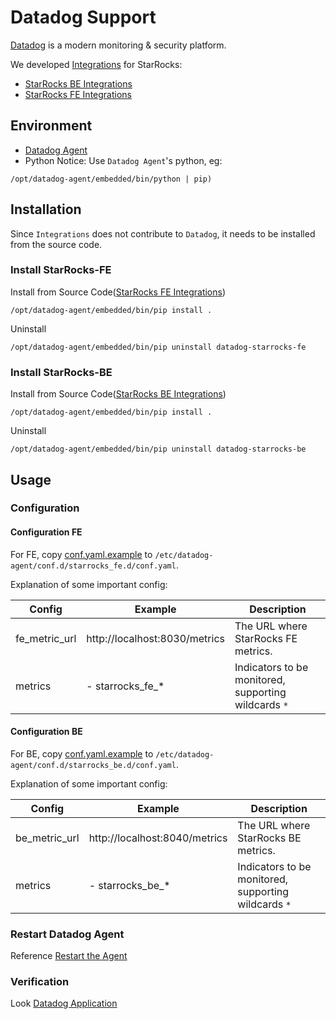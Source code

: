# Datadog Support

[Datadog](https://www.datadoghq.com/) is a modern monitoring & security platform.

We developed [Integrations](https://docs.datadoghq.com/integrations/) for StarRocks: 
- [StarRocks BE Integrations](https://github.com/StarRocks/starrocks/tree/main/contrib/datadog-connector/starrocks_be)
- [StarRocks FE Integrations](https://github.com/StarRocks/starrocks/tree/main/contrib/datadog-connector/starrocks_fe)

## Environment

- [Datadog Agent](https://docs.datadoghq.com/getting_started/agent/)
- Python
Notice: Use `Datadog Agent`'s python, eg: 
```
/opt/datadog-agent/embedded/bin/python | pip)
```

## Installation

Since `Integrations` does not contribute to `Datadog`, it needs to be installed from the source code.

### Install StarRocks-FE
Install from Source Code([StarRocks FE Integrations](https://github.com/StarRocks/starrocks/tree/main/contrib/datadog-connector/starrocks_fe))
```
/opt/datadog-agent/embedded/bin/pip install .
```
Uninstall
```
/opt/datadog-agent/embedded/bin/pip uninstall datadog-starrocks-fe
```

### Install StarRocks-BE
Install from Source Code([StarRocks BE Integrations](https://github.com/StarRocks/starrocks/tree/main/contrib/datadog-connector/starrocks_be))
```
/opt/datadog-agent/embedded/bin/pip install .
```
Uninstall
```
/opt/datadog-agent/embedded/bin/pip uninstall datadog-starrocks-be
```

## Usage

### Configuration

#### Configuration FE
For FE, copy [conf.yaml.example](https://github.com/StarRocks/starrocks/blob/main/contrib/datadog-connector/starrocks_fe/datadog_checks/starrocks_fe/data/conf.yaml.example) to `/etc/datadog-agent/conf.d/starrocks_fe.d/conf.yaml`.

Explanation of some important config:

| **Config** | **Example** | **Description** |
  | -------------------------------------- | ------------ | ------------------------------------------------------------ |
   | fe_metric_url | http://localhost:8030/metrics | The URL where StarRocks FE metrics. |
   | metrics | - starrocks_fe_* | Indicators to be monitored, supporting wildcards `*` |

#### Configuration BE
For BE, copy [conf.yaml.example](https://github.com/StarRocks/starrocks/blob/main/contrib/datadog-connector/starrocks_be/datadog_checks/starrocks_be/data/conf.yaml.example) to `/etc/datadog-agent/conf.d/starrocks_be.d/conf.yaml`.

Explanation of some important config:

| **Config** | **Example** | **Description** |
  | -------------------------------------- | ------------ | ------------------------------------------------------------ |
   | be_metric_url | http://localhost:8040/metrics | The URL where StarRocks BE metrics. |
   | metrics | - starrocks_be_* | Indicators to be monitored, supporting wildcards `*` |

### Restart Datadog Agent
Reference [Restart the Agent](https://docs.datadoghq.com/agent/guide/agent-commands/#start-stop-and-restart-the-agent)

### Verification
Look [Datadog Application](https://docs.datadoghq.com/getting_started/application/)
